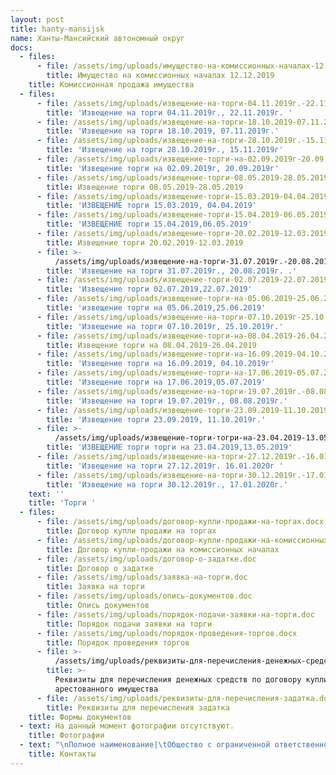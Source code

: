 ```yaml
---
layout: post
title: hanty-mansijsk
name: Ханты-Мансийский автономный округ
docs:
  - files:
      - file: /assets/img/uploads/имущество-на-комиссионных-началах-12.12.2019.docx
        title: Имущество на комиссионных началах 12.12.2019
    title: Комиссионная продажа имущества
  - files:
      - file: /assets/img/uploads/извещение-на-торги-04.11.2019г.-22.11.2019г.-.docx
        title: 'Извещение на торги 04.11.2019г., 22.11.2019г. '
      - file: /assets/img/uploads/извещение-на-торги-18.10.2019-07.11.2019г..docx
        title: 'Извещение на торги 18.10.2019, 07.11.2019г.'
      - file: /assets/img/uploads/извещение-на-торги-28.10.2019г.-15.11.2019г.docx
        title: 'Извещение на торги 28.10.2019г., 15.11.2019г'
      - file: /assets/img/uploads/извещение-торги-на-02.09.2019г-20.09.2019г.docx
        title: 'Извещение торги на 02.09.2019г, 20.09.2019г'
      - file: /assets/img/uploads/извещение-торги-08.05.2019-28.05.2019.docx
        title: Извещение торги 08.05.2019-28.05.2019
      - file: /assets/img/uploads/извещение-торги-15.03.2019-04.04.2019-сайт.docx
        title: 'ИЗВЕЩЕНИЕ торги 15.03.2019, 04.04.2019'
      - file: /assets/img/uploads/извещение-торги-15.04.2019-06.05.2019.docx
        title: 'ИЗВЕЩЕНИЕ торги 15.04.2019,06.05.2019'
      - file: /assets/img/uploads/извещение-торги-20.02.2019-12.03.2019.docx
        title: Извещение торги 20.02.2019-12.03.2019
      - file: >-
          /assets/img/uploads/извещение-на-торги-31.07.2019г.-20.08.2019г.-..docx
        title: 'Извещение на торги 31.07.2019г., 20.08.2019г. .'
      - file: /assets/img/uploads/извещение-торги-02.07.2019-22.07.2019.docx
        title: 'Извещение торги 02.07.2019,22.07.2019'
      - file: /assets/img/uploads/извещение-торги-на-05.06.2019-25.06.2019.docx
        title: 'извещение торги на 05.06.2019,25.06.2019'
      - file: /assets/img/uploads/извещение-на-торги-07.10.2019г-25.10.2019г..docx
        title: 'Извещение на торги 07.10.2019г, 25.10.2019г.'
      - file: /assets/img/uploads/извещение-торги-на-08.04.2019-26.04.2019.docx
        title: Извещение торги на 08.04.2019-26.04.2019
      - file: /assets/img/uploads/извещение-торги-на-16.09.2019-04.10.2019г.docx
        title: 'Извещение торги на 16.09.2019, 04.10.2019г'
      - file: /assets/img/uploads/извещение-торги-на-17.06.2019-05.07.2019.docx
        title: 'Извещение торги на 17.06.2019,05.07.2019'
      - file: /assets/img/uploads/извещение-на-торги-19.07.2019г.-08.08.2019г..docx
        title: 'Извещение на торги 19.07.2019г., 08.08.2019г.'
      - file: /assets/img/uploads/извещение-торги-23.09.2019-11.10.2019г..docx
        title: 'Извещение торги 23.09.2019, 11.10.2019г.'
      - file: >-
          /assets/img/uploads/извещение-торги-тогри-на-23.04.2019-13.05.2019.docx
        title: 'ИЗВЕЩЕНИЕ торги торги на 23.04.2019,13.05.2019'
      - file: /assets/img/uploads/извещение-на-торги-27.12.2019г.-16.01.2020г-.docx
        title: 'Извещение на торги 27.12.2019г. 16.01.2020г '
      - file: /assets/img/uploads/извещение-на-торги-30.12.2019г.-17.01.2020г..docx
        title: 'Извещение на торги 30.12.2019г., 17.01.2020г.'
    text: ''
    title: 'Торги '
  - files:
      - file: /assets/img/uploads/договор-купли-продажи-на-торгах.docx
        title: Договор купли продажи на торгах
      - file: /assets/img/uploads/договор-купли-продажи-на-комиссионных-началах.doc
        title: Договор купли-продажи на комиссионных началах
      - file: /assets/img/uploads/договор-о-задатке.doc
        title: Договор о задатке
      - file: /assets/img/uploads/заявка-на-торги.doc
        title: Заявка на торги
      - file: /assets/img/uploads/опись-документов.doc
        title: Опись документов
      - file: /assets/img/uploads/порядок-подачи-заявки-на-торги.doc
        title: Порядок подачи заявки на торги
      - file: /assets/img/uploads/порядок-проведения-торгов.docx
        title: Порядок проведения торгов
      - file: >-
          /assets/img/uploads/реквизиты-для-перечисления-денежных-средств-по-договору-купли-продажи-арестованного-имущества.docx
        title: >-
          Реквизиты для перечисления денежных средств по договору купли-продажи
          арестованного имущества
      - file: /assets/img/uploads/реквизиты-для-перечисления-задатка.docx
        title: Реквизиты для перечисления задатка
    title: Формы документов
  - text: На данный момент фотографии отсутствуют.
    title: Фотографии
  - text: "\nПолное наименование|\tОбщество с ограниченной ответственностью  «АРНАЛ»\nКраткое наименование|\tООО «АРНАЛ»\nРегистрационные данные:\t |\nИНН/КПП\t|5904342624 / 590301001\nОГРН\t|1165958110670\nОКПО\t|05169519\nОКАТО\t|57701000\nФактический адрес|\t628011 г.Ханты-Мансийск, Тобольский тракт 2. \n|Режим работы: пн-пят. с 10:00-16:00\nДиректор|\tАбибуллаев Эльдар Серверович действует на основании Устава \nE-mail|\tarnalhmao@bk.ru\nКонтактные телефоны|\t +73467351075\nБанковские реквизиты:|Р/счет 40702810249770028316 \n|К/счет 30101810900000000603 БИК 042202603 Волго –Вятский банк Сбербанк\n|УФК по Тюменской области МТУ Росимущества в Тюменской области, Ханты-Мансийском автономном округе-Югре, Ямало-Ненецком автономном округе, ИНН 7202198042; КПП 720301001; лицевой счет 05671А20810;  Сч. N 40302810065771500001 в ОТДЕЛЕНИЕ ТЮМЕНЬ г. ТЮМЕНЬ, БИК: 47102001"
    title: Контакты
---
```


